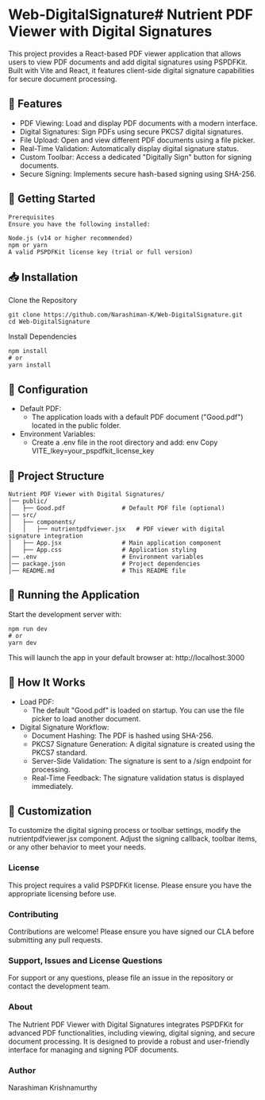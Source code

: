 # Web-DigitalSignature# Nutrient PDF Viewer with Digital Signatures
This project provides a React-based PDF viewer application that allows users to view PDF documents and add digital signatures using PSPDFKit. Built with Vite and React, it features client-side digital signature capabilities for secure document processing.

## 📌 Features

- PDF Viewing: Load and display PDF documents with a modern interface.
- Digital Signatures: Sign PDFs using secure PKCS7 digital signatures.
- File Upload: Open and view different PDF documents using a file picker.
- Real-Time Validation: Automatically display digital signature status.
- Custom Toolbar: Access a dedicated "Digitally Sign" button for signing documents.
- Secure Signing: Implements secure hash-based signing using SHA-256.

## 🚀 Getting Started

```
Prerequisites
Ensure you have the following installed:

Node.js (v14 or higher recommended)
npm or yarn
A valid PSPDFKit license key (trial or full version)
```

## 📥 Installation

Clone the Repository

```
git clone https://github.com/Narashiman-K/Web-DigitalSignature.git
cd Web-DigitalSignature
```

Install Dependencies
```
npm install
# or
yarn install
```

## 🔧 Configuration

- Default PDF:
  - The application loads with a default PDF document ("Good.pdf") located in the public folder.
- Environment Variables:
  - Create a .env file in the root directory and add:
env
Copy
VITE_lkey=your_pspdfkit_license_key

## 📂 Project Structure

```
Nutrient PDF Viewer with Digital Signatures/
│── public/
│   ├── Good.pdf                # Default PDF file (optional)
│── src/
│   ├── components/
│   │   ├── nutrientpdfviewer.jsx   # PDF viewer with digital signature integration
│   ├── App.jsx                 # Main application component
│   ├── App.css                 # Application styling
│── .env                        # Environment variables
│── package.json                # Project dependencies
│── README.md                   # This README file
```

## 🚀 Running the Application

Start the development server with:

```
npm run dev
# or
yarn dev
```

This will launch the app in your default browser at:
http://localhost:3000

## 📖 How It Works

- Load PDF:
  - The default "Good.pdf" is loaded on startup. You can use the file picker to load another document.
- Digital Signature Workflow:
  - Document Hashing: The PDF is hashed using SHA-256.
  - PKCS7 Signature Generation: A digital signature is created using the PKCS7 standard.
  - Server-Side Validation: The signature is sent to a /sign endpoint for processing.
  - Real-Time Feedback: The signature validation status is displayed immediately.


## 🔧 Customization

To customize the digital signing process or toolbar settings, modify the nutrientpdfviewer.jsx component. Adjust the signing callback, toolbar items, or any other behavior to meet your needs.

### License
This project requires a valid PSPDFKit license. Please ensure you have the appropriate licensing before use.

### Contributing
Contributions are welcome! Please ensure you have signed our CLA before submitting any pull requests.

### Support, Issues and License Questions
For support or any questions, please file an issue in the repository or contact the development team.

### About
The Nutrient PDF Viewer with Digital Signatures integrates PSPDFKit for advanced PDF functionalities, including viewing, digital signing, and secure document processing. It is designed to provide a robust and user-friendly interface for managing and signing PDF documents.

### Author
Narashiman Krishnamurthy
